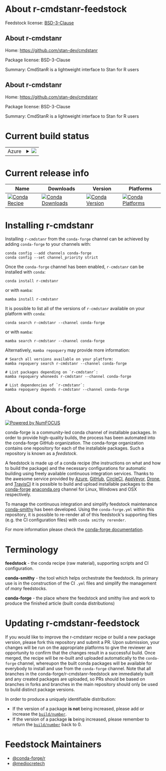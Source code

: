 About r-cmdstanr-feedstock
==========================

Feedstock license: [BSD-3-Clause](https://github.com/conda-forge/r-cmdstanr-feedstock/blob/main/LICENSE.txt)


About r-cmdstanr
----------------

Home: https://github.com/stan-dev/cmdstanr

Package license: BSD-3-Clause

Summary: CmdStanR is a lightweight interface to Stan for R users

About r-cmdstanr
----------------

Home: https://github.com/stan-dev/cmdstanr

Package license: BSD-3-Clause

Summary: CmdStanR is a lightweight interface to Stan for R users

Current build status
====================


<table>
    
  <tr>
    <td>Azure</td>
    <td>
      <details>
        <summary>
          <a href="https://dev.azure.com/conda-forge/feedstock-builds/_build/latest?definitionId=20679&branchName=main">
            <img src="https://dev.azure.com/conda-forge/feedstock-builds/_apis/build/status/r-cmdstanr-feedstock?branchName=main">
          </a>
        </summary>
        <table>
          <thead><tr><th>Variant</th><th>Status</th></tr></thead>
          <tbody><tr>
              <td>linux_64_r_base4.2</td>
              <td>
                <a href="https://dev.azure.com/conda-forge/feedstock-builds/_build/latest?definitionId=20679&branchName=main">
                  <img src="https://dev.azure.com/conda-forge/feedstock-builds/_apis/build/status/r-cmdstanr-feedstock?branchName=main&jobName=linux&configuration=linux%20linux_64_r_base4.2" alt="variant">
                </a>
              </td>
            </tr><tr>
              <td>linux_64_r_base4.3</td>
              <td>
                <a href="https://dev.azure.com/conda-forge/feedstock-builds/_build/latest?definitionId=20679&branchName=main">
                  <img src="https://dev.azure.com/conda-forge/feedstock-builds/_apis/build/status/r-cmdstanr-feedstock?branchName=main&jobName=linux&configuration=linux%20linux_64_r_base4.3" alt="variant">
                </a>
              </td>
            </tr><tr>
              <td>osx_64_r_base4.2</td>
              <td>
                <a href="https://dev.azure.com/conda-forge/feedstock-builds/_build/latest?definitionId=20679&branchName=main">
                  <img src="https://dev.azure.com/conda-forge/feedstock-builds/_apis/build/status/r-cmdstanr-feedstock?branchName=main&jobName=osx&configuration=osx%20osx_64_r_base4.2" alt="variant">
                </a>
              </td>
            </tr><tr>
              <td>osx_64_r_base4.3</td>
              <td>
                <a href="https://dev.azure.com/conda-forge/feedstock-builds/_build/latest?definitionId=20679&branchName=main">
                  <img src="https://dev.azure.com/conda-forge/feedstock-builds/_apis/build/status/r-cmdstanr-feedstock?branchName=main&jobName=osx&configuration=osx%20osx_64_r_base4.3" alt="variant">
                </a>
              </td>
            </tr><tr>
              <td>osx_arm64_r_base4.2</td>
              <td>
                <a href="https://dev.azure.com/conda-forge/feedstock-builds/_build/latest?definitionId=20679&branchName=main">
                  <img src="https://dev.azure.com/conda-forge/feedstock-builds/_apis/build/status/r-cmdstanr-feedstock?branchName=main&jobName=osx&configuration=osx%20osx_arm64_r_base4.2" alt="variant">
                </a>
              </td>
            </tr><tr>
              <td>osx_arm64_r_base4.3</td>
              <td>
                <a href="https://dev.azure.com/conda-forge/feedstock-builds/_build/latest?definitionId=20679&branchName=main">
                  <img src="https://dev.azure.com/conda-forge/feedstock-builds/_apis/build/status/r-cmdstanr-feedstock?branchName=main&jobName=osx&configuration=osx%20osx_arm64_r_base4.3" alt="variant">
                </a>
              </td>
            </tr>
          </tbody>
        </table>
      </details>
    </td>
  </tr>
</table>

Current release info
====================

| Name | Downloads | Version | Platforms |
| --- | --- | --- | --- |
| [![Conda Recipe](https://img.shields.io/badge/recipe-r--cmdstanr-green.svg)](https://anaconda.org/conda-forge/r-cmdstanr) | [![Conda Downloads](https://img.shields.io/conda/dn/conda-forge/r-cmdstanr.svg)](https://anaconda.org/conda-forge/r-cmdstanr) | [![Conda Version](https://img.shields.io/conda/vn/conda-forge/r-cmdstanr.svg)](https://anaconda.org/conda-forge/r-cmdstanr) | [![Conda Platforms](https://img.shields.io/conda/pn/conda-forge/r-cmdstanr.svg)](https://anaconda.org/conda-forge/r-cmdstanr) |

Installing r-cmdstanr
=====================

Installing `r-cmdstanr` from the `conda-forge` channel can be achieved by adding `conda-forge` to your channels with:

```
conda config --add channels conda-forge
conda config --set channel_priority strict
```

Once the `conda-forge` channel has been enabled, `r-cmdstanr` can be installed with `conda`:

```
conda install r-cmdstanr
```

or with `mamba`:

```
mamba install r-cmdstanr
```

It is possible to list all of the versions of `r-cmdstanr` available on your platform with `conda`:

```
conda search r-cmdstanr --channel conda-forge
```

or with `mamba`:

```
mamba search r-cmdstanr --channel conda-forge
```

Alternatively, `mamba repoquery` may provide more information:

```
# Search all versions available on your platform:
mamba repoquery search r-cmdstanr --channel conda-forge

# List packages depending on `r-cmdstanr`:
mamba repoquery whoneeds r-cmdstanr --channel conda-forge

# List dependencies of `r-cmdstanr`:
mamba repoquery depends r-cmdstanr --channel conda-forge
```


About conda-forge
=================

[![Powered by
NumFOCUS](https://img.shields.io/badge/powered%20by-NumFOCUS-orange.svg?style=flat&colorA=E1523D&colorB=007D8A)](https://numfocus.org)

conda-forge is a community-led conda channel of installable packages.
In order to provide high-quality builds, the process has been automated into the
conda-forge GitHub organization. The conda-forge organization contains one repository
for each of the installable packages. Such a repository is known as a *feedstock*.

A feedstock is made up of a conda recipe (the instructions on what and how to build
the package) and the necessary configurations for automatic building using freely
available continuous integration services. Thanks to the awesome service provided by
[Azure](https://azure.microsoft.com/en-us/services/devops/), [GitHub](https://github.com/),
[CircleCI](https://circleci.com/), [AppVeyor](https://www.appveyor.com/),
[Drone](https://cloud.drone.io/welcome), and [TravisCI](https://travis-ci.com/)
it is possible to build and upload installable packages to the
[conda-forge](https://anaconda.org/conda-forge) [anaconda.org](https://anaconda.org/)
channel for Linux, Windows and OSX respectively.

To manage the continuous integration and simplify feedstock maintenance
[conda-smithy](https://github.com/conda-forge/conda-smithy) has been developed.
Using the ``conda-forge.yml`` within this repository, it is possible to re-render all of
this feedstock's supporting files (e.g. the CI configuration files) with ``conda smithy rerender``.

For more information please check the [conda-forge documentation](https://conda-forge.org/docs/).

Terminology
===========

**feedstock** - the conda recipe (raw material), supporting scripts and CI configuration.

**conda-smithy** - the tool which helps orchestrate the feedstock.
                   Its primary use is in the construction of the CI ``.yml`` files
                   and simplify the management of *many* feedstocks.

**conda-forge** - the place where the feedstock and smithy live and work to
                  produce the finished article (built conda distributions)


Updating r-cmdstanr-feedstock
=============================

If you would like to improve the r-cmdstanr recipe or build a new
package version, please fork this repository and submit a PR. Upon submission,
your changes will be run on the appropriate platforms to give the reviewer an
opportunity to confirm that the changes result in a successful build. Once
merged, the recipe will be re-built and uploaded automatically to the
`conda-forge` channel, whereupon the built conda packages will be available for
everybody to install and use from the `conda-forge` channel.
Note that all branches in the conda-forge/r-cmdstanr-feedstock are
immediately built and any created packages are uploaded, so PRs should be based
on branches in forks and branches in the main repository should only be used to
build distinct package versions.

In order to produce a uniquely identifiable distribution:
 * If the version of a package **is not** being increased, please add or increase
   the [``build/number``](https://docs.conda.io/projects/conda-build/en/latest/resources/define-metadata.html#build-number-and-string).
 * If the version of a package **is** being increased, please remember to return
   the [``build/number``](https://docs.conda.io/projects/conda-build/en/latest/resources/define-metadata.html#build-number-and-string)
   back to 0.

Feedstock Maintainers
=====================

* [@conda-forge/r](https://github.com/conda-forge/r/)
* [@mediocretech](https://github.com/mediocretech/)

